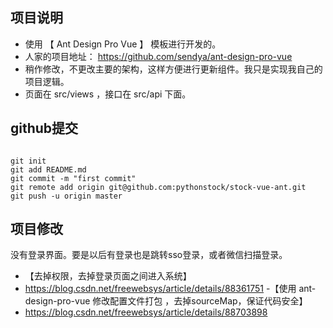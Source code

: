 
项目说明
----

-  使用 【 Ant Design Pro Vue 】 模板进行开发的。
-  人家的项目地址： https://github.com/sendya/ant-design-pro-vue
-  稍作修改，不更改主要的架构，这样方便进行更新组件。我只是实现我自己的项目逻辑。
-  页面在 src/views ，接口在 src/api 下面。


github提交
----

```

git init
git add README.md
git commit -m "first commit"
git remote add origin git@github.com:pythonstock/stock-vue-ant.git
git push -u origin master

```



项目修改
----

没有登录界面。要是以后有登录也是跳转sso登录，或者微信扫描登录。

- 【去掉权限，去掉登录页面之间进入系统】
- https://blog.csdn.net/freewebsys/article/details/88361751
-【使用 ant-design-pro-vue 修改配置文件打包 ，去掉sourceMap，保证代码安全】
- https://blog.csdn.net/freewebsys/article/details/88703898

